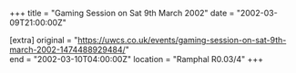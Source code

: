 +++
title = "Gaming Session on Sat 9th March 2002"
date = "2002-03-09T21:00:00Z"

[extra]
original = "https://uwcs.co.uk/events/gaming-session-on-sat-9th-march-2002-1474488929484/"    
end = "2002-03-10T04:00:00Z"
location = "Ramphal R0.03/4"
+++



